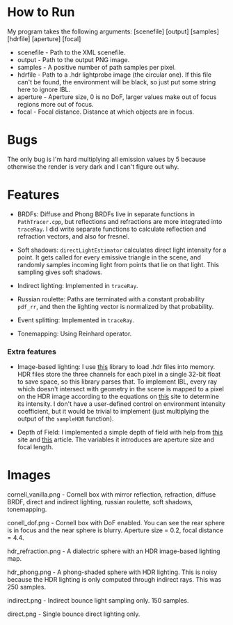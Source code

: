 # How to Run

My program takes the following arguments: [scenefile] [output] [samples] [hdrfile] [aperture] [focal]

 - scenefile - Path to the XML scenefile.
 - output - Path to the output PNG image.
 - samples - A positive number of path samples per pixel.
 - hdrfile - Path to a .hdr lightprobe image (the circular one). If this file can't be found, the environment will be black, so just put some string here to ignore IBL.
 - aperture - Aperture size, 0 is no DoF, larger values make out of focus regions more out of focus.
 - focal - Focal distance. Distance at which objects are in focus.

# Bugs

The only bug is I'm hard multiplying all emission values by 5 because otherwise the render is very dark and I can't figure out why.

# Features

 - BRDFs: Diffuse and Phong BRDFs live in separate functions in `PathTracer.cpp`, but reflections and refractions are more integrated into `traceRay`. I did write separate functions to calculate reflection and refraction vectors, and also for fresnel.

 - Soft shadows: `directLightEstimator` calculates direct light intensity for a point. It gets called for every emissive triangle in the scene, and randomly samples incoming light from points that lie on that light. This sampling gives soft shadows.

 - Indirect lighting: Implemented in `traceRay`.

 - Russian roulette: Paths are terminated with a constant probability `pdf_rr`, and then the lighting vector is normalized by that probability.

 - Event splitting: Implemented in `traceRay`.

 - Tonemapping: Using Reinhard operator.

### Extra features

 - Image-based lighting: I use [this](https://www.flipcode.com/archives/HDR_Image_Reader.shtml) library to load .hdr files into memory. HDR files store the three channels for each pixel in a single 32-bit float to save space, so this library parses that. To implement IBL, every ray which doesn't intersect with geometry in the scene is mapped to a pixel on the HDR image according to the equations on [this](https://www.pauldebevec.com/Probes/) site to determine its intensity. I don't have a user-defined control on environment intensity coefficient, but it would be trivial to implement (just multiplying the output of the `sampleHDR` function).

 - Depth of Field: I implemented a simple depth of field with help from [this](https://www.keithlantz.net/2013/03/path-tracer-depth-of-field/) site and [this](https://medium.com/@elope139/depth-of-field-in-path-tracing-e61180417027) article. The variables it introduces are aperture size and focal length.

# Images

cornell_vanilla.png - Cornell box with mirror reflection, refraction, diffuse BRDF, direct and indirect lighting, russian roulette, soft shadows, tonemapping.

conell_dof.png - Cornell box with DoF enabled. You can see the rear sphere is in focus and the near sphere is blurry. Aperture size = 0.2, focal distance = 4.4.

hdr_refraction.png - A dialectric sphere with an HDR image-based lighting map.

hdr_phong.png - A phong-shaded sphere with HDR lighting. This is noisy because the HDR lighting is only computed through indirect rays. This was 250 samples.

indirect.png - Indirect bounce light sampling only. 150 samples.

direct.png - Single bounce direct lighting only.
